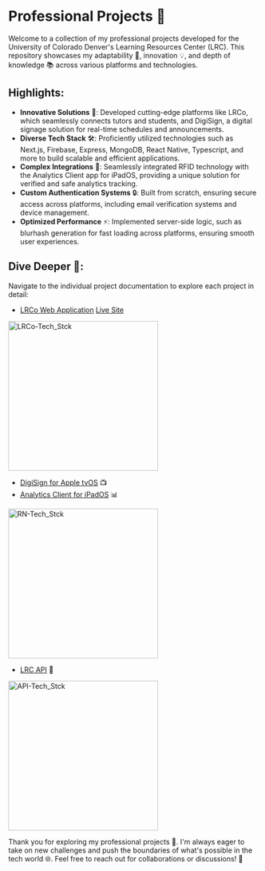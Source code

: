 # Professional Projects 🌟

Welcome to a collection of my professional projects developed for the University of Colorado Denver's Learning Resources Center (LRC). This repository showcases my adaptability 🔄, innovation 💡, and depth of knowledge 📚 across various platforms and technologies.
## Highlights: 
- **Innovative Solutions**  🚀: Developed cutting-edge platforms like LRCo, which seamlessly connects tutors and students, and DigiSign, a digital signage solution for real-time schedules and announcements. 
- **Diverse Tech Stack**  🛠️: Proficiently utilized technologies such as Next.js, Firebase, Express, MongoDB, React Native, Typescript, and more to build scalable and efficient applications. 
- **Complex Integrations**  🔗: Seamlessly integrated RFID technology with the Analytics Client app for iPadOS, providing a unique solution for verified and safe analytics tracking. 
- **Custom Authentication Systems**  🔒: Built from scratch, ensuring secure access across platforms, including email verification systems and device management. 
- **Optimized Performance**  ⚡: Implemented server-side logic, such as blurhash generation for fast loading across platforms, ensuring smooth user experiences.
## Dive Deeper 🌊:

Navigate to the individual project documentation to explore each project in detail: 
- [LRCo Web Application](https://github.com/ctheil/professional-projects/blob/main/docs/lrco.md)  [Live Site](https://ucdenver.xyz/learning-resources-center/docs)

<img width="300" alt="LRCo-Tech_Stck" src="https://github.com/ctheil/professional-projects/assets/86980706/2884ef35-448f-43e9-a5b5-4211d0246939"> 

- [DigiSign for Apple tvOS](https://github.com/ctheil/professional-projects/blob/main/docs/DigiSign.md)  📺 
- [Analytics Client for iPadOS](https://github.com/ctheil/professional-projects/blob/main/docs/analytics-client.md)  📊

<img width="300" alt="RN-Tech_Stck" src="https://github.com/ctheil/professional-projects/assets/86980706/e9ffd7c6-e793-4564-bf25-b09caa84009b"> 

- [LRC API](https://github.com/ctheil/professional-projects/blob/main/docs/lrc-api.md)  💾

<img width="300" alt="API-Tech_Stck" src="https://github.com/ctheil/professional-projects/assets/86980706/c3c56789-3cb5-40a2-a406-aae454d0e447">

Thank you for exploring my professional projects 🙏. I'm always eager to take on new challenges and push the boundaries of what's possible in the tech world 🌐. Feel free to reach out for collaborations or discussions! 💬
